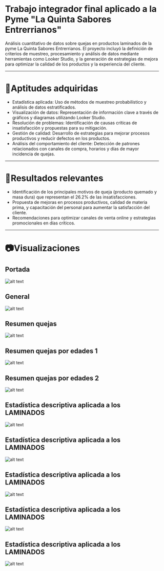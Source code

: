 # Trabajo integrador final aplicado a la Pyme "La Quinta Sabores Entrerrianos"

Análisis cuantitativo de datos sobre quejas en productos laminados de la pyme La Quinta Sabores Entrerrianos. El proyecto incluyó la definición de criterios de muestreo, procesamiento y análisis de datos mediante herramientas como Looker Studio, y la generación de estrategias de mejora para optimizar la calidad de los productos y la experiencia del cliente.

---

# 🎯Aptitudes adquiridas

 - Estadística aplicada: Uso de métodos de muestreo probabilístico y análisis de datos estratificados.
 - Visualización de datos: Representación de información clave a través de gráficos y diagramas utilizando Looker Studio.
 - Resolución de problemas: Identificación de causas críticas de insatisfacción y propuestas para su mitigación.
 - Gestión de calidad: Desarrollo de estrategias para mejorar procesos productivos y reducir defectos en los productos.
 - Análisis del comportamiento del cliente: Detección de patrones relacionados con canales de compra, horarios y días de mayor incidencia de quejas. 

---

# 🧾Resultados relevantes

- Identificación de los principales motivos de queja (producto quemado y masa dura) que representan el 26.2% de las insatisfacciones.
- Propuesta de mejoras en procesos productivos, calidad de materia prima, y capacitación del personal para aumentar la satisfacción del cliente.
- Recomendaciones para optimizar canales de venta online y estrategias promocionales en días críticos.

---

# 📷Visualizaciones

## Portada

![alt text](/images/1.PNG)

## General

![alt text](/images/2.PNG)

## Resumen quejas 

![alt text](/images/3.PNG)

## Resumen quejas por edades 1

![alt text](/images/4.PNG)

## Resumen quejas por edades 2

![alt text](/images/5.PNG)

## Estadística descriptiva aplicada a los LAMINADOS

![alt text](/images/6.PNG)

## Estadística descriptiva aplicada a los LAMINADOS

![alt text](/images/7.PNG)

## Estadística descriptiva aplicada a los LAMINADOS

![alt text](/images/8.PNG)

## Estadística descriptiva aplicada a los LAMINADOS

![alt text](/images/9.PNG)

## Estadística descriptiva aplicada a los LAMINADOS

![alt text](/images/10.PNG)